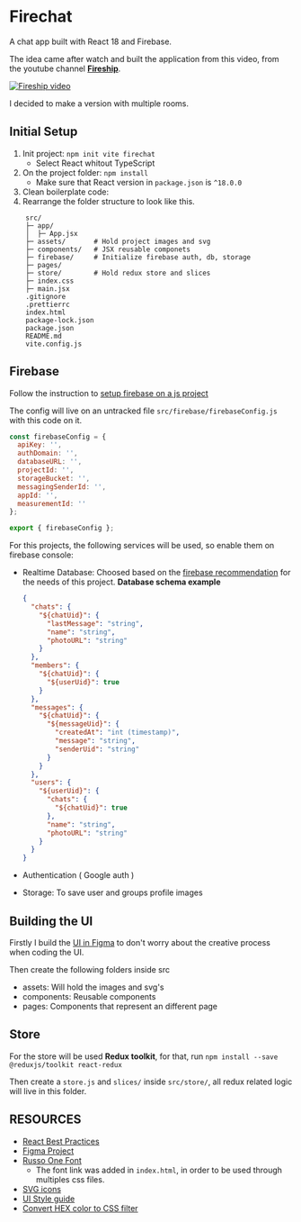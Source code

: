 # Firechat

A chat app built with React 18 and Firebase.

The idea came after watch and built the application from this video, from the youtube channel [**Fireship**](https://www.youtube.com/c/Fireship).

[![Fireship video](https://img.youtube.com/vi/zQyrwxMPm88/0.jpg)](https://www.youtube.com/watch?v=zQyrwxMPm88&t)

I decided to make a version with multiple rooms.

## Initial Setup

1. Init project: `npm init vite firechat`
   - Select React whitout TypeScript
2. On the project folder: `npm install`
   - Make sure that React version in `package.json` is `^18.0.0`
3. Clean boilerplate code:
4. Rearrange the folder structure to look like this.

```text
    src/
    ├─ app/
    │  ├─ App.jsx
    ├─ assets/       # Hold project images and svg
    ├─ components/   # JSX reusable componets
    ├─ firebase/     # Initialize firebase auth, db, storage
    ├─ pages/
    ├─ store/        # Hold redux store and slices
    ├─ index.css
    ├─ main.jsx
    .gitignore
    .prettierrc
    index.html
    package-lock.json
    package.json
    README.md
    vite.config.js
```

## Firebase

Follow the instruction to [setup firebase on a js project](https://firebase.google.com/docs/web/setup)

The config will live on an untracked file `src/firebase/firebaseConfig.js` with this code on it.

```JavaScript
const firebaseConfig = {
  apiKey: '',
  authDomain: '',
  databaseURL: '',
  projectId: '',
  storageBucket: '',
  messagingSenderId: '',
  appId: '',
  measurementId: ''
};

export { firebaseConfig };

```

For this projects, the following services will be used, so enable them on firebase console:

- Realtime Database: Choosed based on the [firebase recommendation](https://firebase.google.com/docs/database/rtdb-vs-firestore?#which_database_does_firebase_recommend) for the needs of this project.
  **Database schema example**

  ```json
  {
    "chats": {
      "${chatUid}": {
        "lastMessage": "string",
        "name": "string",
        "photoURL": "string"
      }
    },
    "members": {
      "${chatUid}": {
        "${userUid}": true
      }
    },
    "messages": {
      "${chatUid}": {
        "${messageUid}": {
          "createdAt": "int (timestamp)",
          "message": "string",
          "senderUid": "string"
        }
      }
    },
    "users": {
      "${userUid}": {
        "chats": {
          "${chatUid}": true
        },
        "name": "string",
        "photoURL": "string"
      }
    }
  }
  ```

- Authentication ( Google auth )
- Storage: To save user and groups profile images

## Building the UI

Firstly I build the [UI in Figma](https://www.figma.com/file/xWSEVZcheB2anMFPPOZ42B/Firechat?node-id=0%3A1) to don't worry about the creative process when coding the UI.

Then create the following folders inside src

- assets: Will hold the images and svg's
- components: Reusable components
- pages: Components that represent an different page

## Store

For the store will be used **Redux toolkit**, for that, run `npm install --save @reduxjs/toolkit react-redux`

Then create a `store.js` and `slices/` inside `src/store/`, all redux related logic will live in this folder.

## RESOURCES

- [React Best Practices](https://www.freecodecamp.org/news/best-practices-for-react/)
- [Figma Project](https://www.figma.com/file/xWSEVZcheB2anMFPPOZ42B/Firechat?node-id=0%3A1)
- [Russo One Font](https://fonts.google.com/specimen/Russo+One#standard-styles)
  - The font link was added in `index.html`, in order to be used through multiples css files.
- [SVG icons](https://www.svgrepo.com/)
- [UI Style guide](https://material.io/design/color/dark-theme.html#properties)
- [Convert HEX color to CSS filter](https://codepen.io/sosuke/pen/Pjoqqp)

